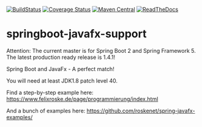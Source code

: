 [![BuildStatus](https://travis-ci.org/roskenet/springboot-javafx-support.svg?branch=master)](https://travis-ci.org/roskenet/springboot-javafx-support)
[![Coverage Status](https://coveralls.io/repos/github/roskenet/springboot-javafx-support/badge.svg?branch=master)](https://coveralls.io/github/roskenet/springboot-javafx-support?branch=master)
[![Maven Central](https://maven-badges.herokuapp.com/maven-central/de.roskenet/springboot-javafx-support/badge.svg)](https://maven-badges.herokuapp.com/maven-central/de.roskenet/springboot-javafx-support)
[![ReadTheDocs](https://img.shields.io/badge/docs-latest-brightgreen.svg?style=flat)](https://springboot-javafx-support.readthedocs.io)
# springboot-javafx-support
Attention:
The current master is for Spring Boot 2 and Spring Framework 5.
The latest production ready release is 1.4.1!

Spring Boot and JavaFx - A perfect match!

You will need at least JDK1.8 patch level 40.

Find a step-by-step example here: https://www.felixroske.de/page/programmierung/index.html

And a bunch of examples here: https://github.com/roskenet/spring-javafx-examples/
